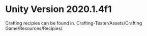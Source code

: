 # Unity Version 2020.1.4f1
 Crafting recipies can be found in. Crafting-Tester/Assets/Crafting Game/Resources/Recipies/
